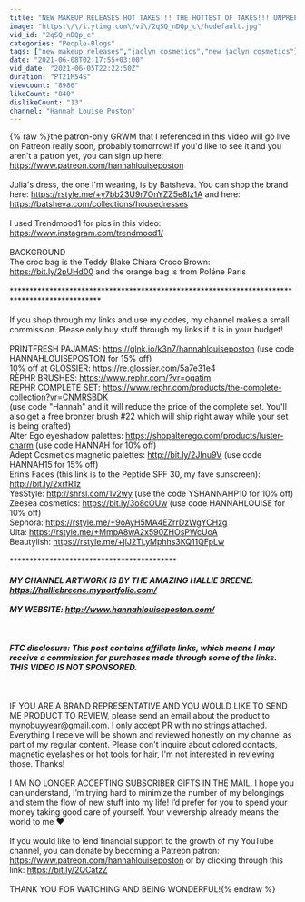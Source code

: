 ```yaml
---
title: "NEW MAKEUP RELEASES HOT TAKES!!! THE HOTTEST OF TAKES!!! UNPREPARED AND TIME CONSTRAINED! IT'S FINE"
image: "https:\/\/i.ytimg.com\/vi\/2qSQ_nDQp_c\/hqdefault.jpg"
vid_id: "2qSQ_nDQp_c"
categories: "People-Blogs"
tags: ["new makeup releases","jaclyn cosmetics","new jaclyn cosmetics"]
date: "2021-06-08T02:17:55+03:00"
vid_date: "2021-06-05T22:22:50Z"
duration: "PT21M54S"
viewcount: "8986"
likeCount: "840"
dislikeCount: "13"
channel: "Hannah Louise Poston"
---
```

{% raw %}the patron-only GRWM that I referenced in this video will go live on Patreon really soon, probably tomorrow! If you'd like to see it and you aren't a patron yet, you can sign up here: <a rel="nofollow" target="blank" href="https://www.patreon.com/hannahlouiseposton">https://www.patreon.com/hannahlouiseposton</a> <br /><br />Julia's dress, the one I'm wearing, is by Batsheva. You can shop the brand here: <a rel="nofollow" target="blank" href="https://rstyle.me/+y7bb23U9r7OnYZZ5e8Iz1A">https://rstyle.me/+y7bb23U9r7OnYZZ5e8Iz1A</a> and here: <a rel="nofollow" target="blank" href="https://batsheva.com/collections/housedresses">https://batsheva.com/collections/housedresses</a><br /><br />I used Trendmood1 for pics in this video: <a rel="nofollow" target="blank" href="https://www.instagram.com/trendmood1/">https://www.instagram.com/trendmood1/</a><br /><br />BACKGROUND<br />The croc bag is the Teddy Blake Chiara Croco Brown: <a rel="nofollow" target="blank" href="https://bit.ly/2pUHd00">https://bit.ly/2pUHd00</a> and the orange bag is from Poléne Paris<br /><br />********************************************************************************************** <br /><br />If you shop through my links and use my codes, my channel makes a small commission. Please only buy stuff through my links if it is in your budget! <br /><br />PRINTFRESH PAJAMAS: <a rel="nofollow" target="blank" href="https://glnk.io/k3n7/hannahlouiseposton">https://glnk.io/k3n7/hannahlouiseposton</a> (use code HANNAHLOUISEPOSTON for 15% off)<br />10% off at GLOSSIER: <a rel="nofollow" target="blank" href="https://re.glossier.com/5a7e31e4">https://re.glossier.com/5a7e31e4</a><br />RÈPHR BRUSHES: <a rel="nofollow" target="blank" href="https://www.rephr.com/?vr=ogatim">https://www.rephr.com/?vr=ogatim</a><br />REPHR COMPLETE SET: <a rel="nofollow" target="blank" href="https://www.rephr.com/products/the-complete-collection?vr=CNMRSBDK">https://www.rephr.com/products/the-complete-collection?vr=CNMRSBDK</a><br />(use code &quot;Hannah&quot; and it will reduce the price of the complete set. You'll also get a free bronzer brush #22 which will ship right away while your set is being crafted)<br />Alter Ego eyeshadow palettes: <a rel="nofollow" target="blank" href="https://shopalterego.com/products/luster-charm">https://shopalterego.com/products/luster-charm</a> (use code HANNAH for 10% off)<br />Adept Cosmetics magnetic palettes: <a rel="nofollow" target="blank" href="http://bit.ly/2JInu9V">http://bit.ly/2JInu9V</a> (use code HANNAH15 for 15% off)<br />Erin’s Faces (this link is to the Peptide SPF 30, my fave sunscreen): <a rel="nofollow" target="blank" href="http://bit.ly/2xrfR1z">http://bit.ly/2xrfR1z</a><br />YesStyle: <a rel="nofollow" target="blank" href="http://shrsl.com/1v2wy">http://shrsl.com/1v2wy</a> (use the code YSHANNAHP10 for 10% off)<br />Zeesea cosmetics: <a rel="nofollow" target="blank" href="https://bit.ly/3o8cOUw">https://bit.ly/3o8cOUw</a> (use code HANNAHLOUISE for 10% off)<br />Sephora: <a rel="nofollow" target="blank" href="https://rstyle.me/+9oAyH5MA4EZrrDzWgYCHzg">https://rstyle.me/+9oAyH5MA4EZrrDzWgYCHzg</a><br />Ulta: <a rel="nofollow" target="blank" href="https://rstyle.me/+MmpA8wA2x590ZHOsPWcUoA">https://rstyle.me/+MmpA8wA2x590ZHOsPWcUoA</a><br />Beautylish: <a rel="nofollow" target="blank" href="https://rstyle.me/+jlJ2TLyMphhs3KQ11QFpLw">https://rstyle.me/+jlJ2TLyMphhs3KQ11QFpLw</a><br /><br />*****************************************************************<br /><br />MY CHANNEL ARTWORK IS BY THE AMAZING HALLIE BREENE: <a rel="nofollow" target="blank" href="https://halliebreene.myportfolio.com/">https://halliebreene.myportfolio.com/</a><br /><br />MY WEBSITE: <a rel="nofollow" target="blank" href="http://www.hannahlouiseposton.com/">http://www.hannahlouiseposton.com/</a><br /><br />*******************************************************************<br /><br />FTC disclosure: This post contains affiliate links, which means I may receive a commission for purchases made through some of the links. THIS VIDEO IS NOT SPONSORED. <br /><br />******************************************************************************************<br /><br />IF YOU ARE A BRAND REPRESENTATIVE AND YOU WOULD LIKE TO SEND ME PRODUCT TO REVIEW, please send an email about the product to mynobuyyear@gmail.com. I only accept PR with no strings attached. Everything I receive will be shown and reviewed honestly on my channel as part of my regular content. Please don't inquire about colored contacts, magnetic eyelashes or hot tools for hair, I'm not interested in reviewing those. Thanks! <br /><br />I AM NO LONGER ACCEPTING SUBSCRIBER GIFTS IN THE MAIL. I hope you can understand, I’m trying hard to minimize the number of my belongings and stem the flow of new stuff into my life! I’d prefer for you to spend your money taking good care of yourself. Your viewership already means the world to me ❤️<br /><br />If you would like to lend financial support to the growth of my YouTube channel, you can donate by becoming a Patreon patron: <a rel="nofollow" target="blank" href="https://www.patreon.com/hannahlouiseposton">https://www.patreon.com/hannahlouiseposton</a> or by clicking through this link: <a rel="nofollow" target="blank" href="https://bit.ly/2QCatzZ">https://bit.ly/2QCatzZ</a><br /><br />THANK YOU FOR WATCHING AND BEING WONDERFUL!{% endraw %}
